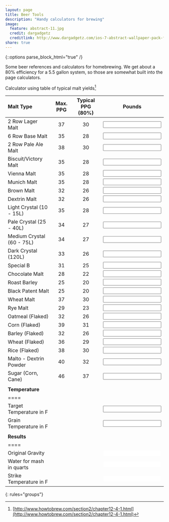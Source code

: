 ```yaml
---
layout: page
title: Beer Tools
description: "Handy calculators for brewing"
image:
  feature: abstract-11.jpg
  credit: dargadgetz
  creditlink: http://www.dargadgetz.com/ios-7-abstract-wallpaper-pack-for-iphone-5-and-ipod-touch-retina/
share: true
---
```

{::options parse_block_html="true" /}

Some beer references and calculators for homebrewing. We get about a 80% efficiency for a 5.5 gallon system, so those are somewhat built into the page calculators.

Calculator using table of typical malt yields[^1]

<script>
function calculate()
{
	var malt1 = beercalculator.elements["malt1"];
	var malt2 = beercalculator.elements["malt2"];
	var malt3 = beercalculator.elements["malt3"];
	var malt4 = beercalculator.elements["malt4"];
	var malt5 = beercalculator.elements["malt5"];
	var malt6 = beercalculator.elements["malt6"];
	var malt7 = beercalculator.elements["malt7"];
	var malt8 = beercalculator.elements["malt8"];
	var malt9 = beercalculator.elements["malt9"];
	var malt10 = beercalculator.elements["malt10"];
	var malt11 = beercalculator.elements["malt11"];
	var malt12 = beercalculator.elements["malt12"];
	var malt13 = beercalculator.elements["malt13"];
	var malt14 = beercalculator.elements["malt14"];
	var malt15 = beercalculator.elements["malt15"];
	var malt16 = beercalculator.elements["malt16"];
	var malt17 = beercalculator.elements["malt17"];
	var malt18 = beercalculator.elements["malt18"];
	var malt19 = beercalculator.elements["malt19"];
	var malt20 = beercalculator.elements["malt20"];
	var malt21 = beercalculator.elements["malt21"];
	var malt22 = beercalculator.elements["malt22"];
	var malt23 = beercalculator.elements["malt23"];
	var malt24 = beercalculator.elements["malt24"];
	var malt25 = beercalculator.elements["malt25"];


	var total = 0;
	var weight = 0;

	if(malt1.value!=""){
		total+= 30 * parseFloat(malt1.value) / 5.5;
		weight+=parseFloat(malt1.value);
	}
	if(malt2.value!=""){
		total+= 28 * parseFloat(malt2.value) / 5.5;
		weight+=parseFloat(malt2.value);
	}
	if(malt3.value!=""){
		total+= 30 * parseFloat(malt3.value) / 5.5;
		weight+=parseFloat(malt3.value);
	}
	if(malt4.value!=""){
		total+= 28 * parseFloat(malt4.value) / 5.5;
		weight+=parseFloat(malt4.value);
	}
	if(malt5.value!=""){
		total+= 28 * parseFloat(malt5.value) / 5.5;
		weight+=parseFloat(malt5.value);
	}
	if(malt6.value!=""){
		total+= 28 * parseFloat(malt6.value) / 5.5;
		weight+=parseFloat(malt6.value);
	}
	if(malt7.value!=""){
		total+= 26 * parseFloat(malt7.value) / 5.5;
		weight+=parseFloat(malt7.value);
	}
	if(malt8.value!=""){
		total+= 26 * parseFloat(malt8.value) / 5.5;
		weight+=parseFloat(malt8.value);
	}
	if(malt9.value!=""){
		total+= 28 * parseFloat(malt9.value) / 5.5;
		weight+=parseFloat(malt9.value);
	}
	if(malt10.value!=""){
		total+= 27 * parseFloat(malt10.value) / 5.5;
		weight+=parseFloat(malt10.value);
	}
	if(malt11.value!=""){
		total+= 27 * parseFloat(malt11.value) / 5.5;
		weight+=parseFloat(malt11.value);
	}
	if(malt12.value!=""){
		total+= 26 * parseFloat(malt12.value) / 5.5;
		weight+=parseFloat(malt12.value);
	}
	if(malt13.value!=""){
		total+= 25 * parseFloat(malt13.value) / 5.5;
		weight+=parseFloat(malt13.value);
	}
	if(malt14.value!=""){
		total+= 22 * parseFloat(malt14.value) / 5.5;
		weight+=parseFloat(malt14.value);
	}
	if(malt15.value!=""){
		total+= 20 * parseFloat(malt15.value) / 5.5;
		weight+=parseFloat(malt15.value);
	}
	if(malt16.value!=""){
		total+= 20 * parseFloat(malt16.value) / 5.5;
		weight+=parseFloat(malt16.value);
	}
	if(malt17.value!=""){
		total+= 30 * parseFloat(malt17.value) / 5.5;
		weight+=parseFloat(malt17.value);
	}
	if(malt18.value!=""){
		total+= 23 * parseFloat(malt18.value) / 5.5;
		weight+=parseFloat(malt18.value);
	}
	if(malt19.value!=""){
		total+= 26 * parseFloat(malt19.value) / 5.5;
		weight+=parseFloat(malt19.value);
	}
	if(malt20.value!=""){
		total+= 31 * parseFloat(malt20.value) / 5.5;
		weight+=parseFloat(malt20.value);
	}
	if(malt21.value!=""){
		total+= 26 * parseFloat(malt21.value) / 5.5;
		weight+=parseFloat(malt21.value);
	}
	if(malt22.value!=""){
		total+= 29 * parseFloat(malt22.value) / 5.5;
		weight+=parseFloat(malt22.value);
	}
	if(malt23.value!=""){
		total+= 30 * parseFloat(malt23.value) / 5.5;
		weight+=parseFloat(malt23.value);
	}
	if(malt24.value!=""){
		total+= 32 * parseFloat(malt24.value) / 5.5;
		weight+=parseFloat(malt24.value);
	}
	if(malt25.value!=""){
		total+= 37 * parseFloat(malt25.value) / 5.5;
		weight+=parseFloat(malt25.value);
	}

	console.log("weight: " + weight);

	var total = (1+(total/1000));
	console.log("total points: " + total);

	beercalculator.elements["OG"].value=total.toFixed(3);

	var water = 1.25*weight;
	console.log("water volume: " + water);

	beercalculator.elements["Water"].value=water.toFixed(3);

	var gtemp = beercalculator.elements["GTemp"];
	var ttemp = beercalculator.elements["TTemp"];
	if(gtemp.value!="" && ttemp!=""){
		ttemp = parseFloat(ttemp.value);
		gtemp = parseFloat(gtemp.value);
		var stemp=(0.2/1.25)*(ttemp - gtemp)+ttemp;
		console.log("strike temp: " + stemp);
		beercalculator.elements["Temp"].value=stemp.toFixed(3);
	}

}
</script>

<form action="" id="beercalculator" onsubmit="return false;">

| Malt Type | Max. PPG | Typical PPG (80%) | Pounds |
|:----------|:--------:|:-----------------:|:---------:|
|2 Row Lager Malt | 37 | 30 | <input type="number" min="0" step="0.125" name="malt1" id="malt1" onchange="calculate()" /> |
|6 Row Base Malt | 35 | 28 | <input type="number" min="0" step="0.125" name="malt2" id="malt2" onchange="calculate()" /> |
|2 Row Pale Ale Malt | 38 | 30 | <input type="number" min="0" step="0.125" name="malt3" id="malt3" onchange="calculate()" /> |
|Biscuit/Victory Malt | 35 | 28 | <input type="number" min="0" step="0.125" name="malt4" id="malt4" onchange="calculate()" /> |
|Vienna Malt | 35 | 28 | <input type="number" min="0" step="0.125" name="malt5" id="malt5" onchange="calculate()" /> |
|Munich Malt | 35 | 28 | <input type="number" min="0" step="0.125" name="malt6" id="malt6" onchange="calculate()" /> |
|Brown Malt | 32 | 26 | <input type="number" min="0" step="0.125" name="malt7" id="malt7" onchange="calculate()" /> |
|Dextrin Malt | 32 | 26 | <input type="number" min="0" step="0.125" name="malt8" id="malt8" onchange="calculate()" /> |
|Light Crystal (10 - 15L) | 35 | 28 | <input type="number" min="0" step="0.125" name="malt9" id="malt9" onchange="calculate()" /> |
|Pale Crystal (25 - 40L) | 34 | 27 | <input type="number" min="0" step="0.125" name="malt10" id="malt10" onchange="calculate()" /> |
|Medium Crystal (60 - 75L) | 34 | 27 | <input type="number" min="0" step="0.125" name="malt11" id="malt11" onchange="calculate()" /> |
|Dark Crystal (120L) | 33 | 26 | <input type="number" min="0" step="0.125" name="malt12" id="malt12" onchange="calculate()" /> |
|Special B | 31 | 25 | <input type="number" min="0" step="0.125" name="malt13" id="malt13" onchange="calculate()" /> |
|Chocolate Malt | 28 | 22 | <input type="number" min="0" step="0.125" name="malt14" id="malt14" onchange="calculate()" /> |
|Roast Barley | 25 | 20 | <input type="number" min="0" step="0.125" name="malt15" id="malt15" onchange="calculate()" /> |
|Black Patent Malt | 25 | 20 | <input type="number" min="0" step="0.125" name="malt16" id="malt16" onchange="calculate()" /> |
|Wheat Malt | 37 | 30 | <input type="number" min="0" step="0.125" name="malt17" id="malt17" onchange="calculate()" /> |
|Rye Malt | 29 | 23 | <input type="number" min="0" step="0.125" name="malt18" id="malt18" onchange="calculate()" /> |
|Oatmeal (Flaked) | 32 | 26 | <input type="number" min="0" step="0.125" name="malt19" id="malt19" onchange="calculate()" /> |
|Corn (Flaked) | 39 | 31 | <input type="number" min="0" step="0.125" name="malt20" id="malt20" onchange="calculate()" /> |
|Barley (Flaked) | 32 | 26 | <input type="number" min="0" step="0.125" name="malt21" id="malt21" onchange="calculate()" /> |
|Wheat (Flaked) | 36 | 29 | <input type="number" min="0" step="0.125" name="malt22" id="malt22" onchange="calculate()" /> |
|Rice (Flaked) | 38 | 30 | <input type="number" min="0" step="0.125" name="malt23" id="malt23" onchange="calculate()" /> |
|Malto - Dextrin Powder | 40 | 32 | <input type="number" min="0" step="0.125" name="malt24" id="malt24" onchange="calculate()" /> |
|Sugar (Corn, Cane) | 46 | 37 | <input type="number" min="0" step="0.125" name="malt25" id="malt25" onchange="calculate()" /> |
| | |||
|**Temperature**   | |||
|====
|Target Temperature in F   | ||<input type="number" name="TTemp" id="TTemp" onchange="calculate()" /> |
|Grain Temperature in F   | ||<input type="number" name="GTemp" id="GTemp" onchange="calculate()" /> |
| | |||
|**Results**   | |||
|====
|Original Gravity   | ||<input type="number" name="OG" id="OG" readonly style="border:0"/> |
|Water for mash in quarts   | ||<input type="number" name="Water" id="Water" readonly style="border:0"/> |
|Strike Temperature in F   | ||<input type="number" name="Temp" id="Temp" readonly style="border:0" /> |
{: rules="groups"}

</form>




[^1]: [http://www.howtobrew.com/section2/chapter12-4-1.html](http://www.howtobrew.com/section2/chapter12-4-1.html)

